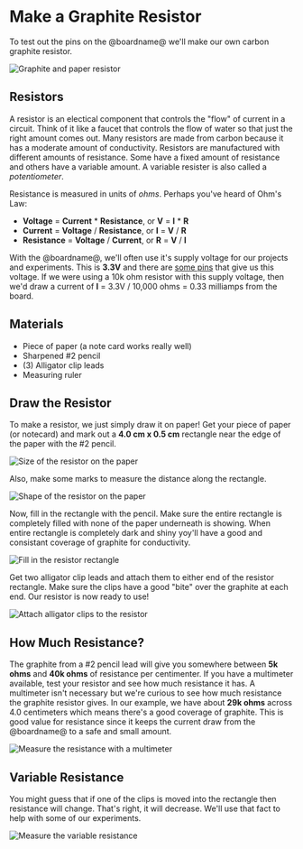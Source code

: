 # Make a Graphite Resistor

To test out the pins on the @boardname@ we'll make our own carbon graphite resistor.

![Graphite and paper resistor](/static/cp/learn/pins-tutorial/graphite-resistor.jpg)

## Resistors

A resistor is an electical component that controls the "flow" of current in a circuit. Think of it like a faucet that controls the flow of water so that just the right amount comes out. Many resistors are made from carbon because it has a moderate amount of conductivity. Resistors are manufactured with different amounts of resistance. Some have a fixed amount of resistance and others have a variable amount. A variable resister is also called a _potentiometer_.

Resistance is measured in units of _ohms_. Perhaps you've heard of Ohm's Law:

* **Voltage** = **Current** \* **Resistance**, or **V** = **I** \* **R**
* **Current** = **Voltage** / **Resistance**, or **I** = **V** / **R**
* **Resistance** = **Voltage** / **Current**, or **R** = **V** / **I**

With the @boardname@, we'll often use it's supply voltage for our projects and experiments. This is **3.3V** and there are [some pins](https://learn.adafruit.com/adafruit-circuit-playground-express/pinouts#power-pads-4-3) that give us this voltage. If we were using a 10k ohm resistor with this supply voltage, then we'd draw a current of **I** = 3.3V / 10,000 ohms = 0.33 milliamps from the board.

## Materials

* Piece of paper (a note card works really well)
* Sharpened #2 pencil
* (3) Alligator clip leads
* Measuring ruler

## Draw the Resistor

To make a resistor, we just simply draw it on paper! Get your piece of paper (or notecard) and mark out a **4.0 cm x 0.5 cm** rectangle near the edge of the paper with the #2 pencil.

![Size of the resistor on the paper](/static/cp/learn/pins-tutorial/resistor-size.jpg)

Also, make some marks to measure the distance along the rectangle.

![Shape of the resistor on the paper](/static/cp/learn/pins-tutorial/resistor-rectangle.jpg)

Now, fill in the rectangle with the pencil. Make sure the entire rectangle is completely filled with none of the paper underneath is showing. When entire rectangle is completely dark and shiny yoy'll have a good and consistant coverage of graphite for conductivity.

![Fill in the resistor rectangle](/static/cp/learn/pins-tutorial/resistor-fill.jpg)

Get two alligator clip leads and attach them to either end of the resistor rectangle. Make sure the clips have a good "bite" over the graphite at each end. Our resistor is now ready to use!

![Attach alligator clips to the resistor](/static/cp/learn/pins-tutorial/clip-to-resistor.jpg)

## How Much Resistance?

The graphite from a #2 pencil lead will give you somewhere between **5k ohms** and **40k ohms** of resistance per centimenter. If you have a multimeter available, test your resistor and see how much resistance it has. A multimeter isn't necessary but we're curious to see how much resistance the graphite resistor gives. In our example, we have about **29k ohms** across 4.0 centimeters which means there's a good coverage of graphite. This is good value for resistance since it keeps the current draw from the @boardname@ to a safe and small amount.

![Measure the resistance with a multimeter](/static/cp/learn/pins-tutorial/multimeter-test.jpg)

## Variable Resistance

You might guess that if one of the clips is moved into the rectangle then resistance will change. That's right, it will decrease. We'll use that fact to help with some of our experiments.

![Measure the variable resistance](/static/cp/learn/pins-tutorial/variable-resistance.jpg)


